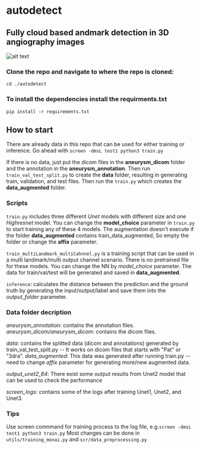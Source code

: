 # autodetect

## Fully cloud based andmark detection in 3D angiography images
![alt text](https://github.com/samadamini/3D-landmark-detection/Pipeline.png?raw=true)

### Clone the repo and navigate to where the repo is cloned:
`cd ./autodetect`

### To install the dependencies install the requirments.txt
`pip install -r requirements.txt`

## How to start
There are already data in this repo that can be used for either training or inference. Go ahead with `screen -dmsL test1 python3 train.py`

If there is no data, just put the dicom files in the **aneurysm_dicom** folder and the annotation in the  **aneurysm_annotation**. Then run `train_val_test_split.py` to create the **data** folder, resulting in generating train, validation, and test files. Then run the `train.py` which creates the **data_augmented** folder.

### Scripts
`train.py` includes three different *Unet* models with different size and one *Highresnet* model. You can change the **model_choice** parameter in `train.py` to start training any of these 4 models. The augmentation doesn't execute if the folder **data_augmented** contains train_data_augmented, So empty the folder or change the **affix** parameter.

`train_multiLandmark_multiCahnnel.py` is a training script that can be used in a multi landmark/multi output channel scenario. There is no pretrained file for these models. You can change the NN by *model_choice* parameter. The data for train/val/test will be generated and saved in **data_augmented**. 

`inference`: calculates the distance between the prediction and the ground truth by generating the input/output/label and save them into the *output_folder* parameter. 

### Data folder decription
*aneurysm_annotation*: contains the annotation files.
*aneurysm_dicom/aneurysm_dicom*: contains the dicom files.

*data*: contains the splitted data (dicom and annotations) generated by train_val_test_split.py -- It works on dicom files that starts with "Pat" or "3dra".
*data_augmented*: This data was generated after running train.py -- need to change *affix* parameter for generating more/new augmented data. 

*output_unet2_64*: There exist some output results from Unet2 model that can be used to check the performance

*screen_logs*: contains some of the logs after training Unet1, Unet2, and Unet3.

### Tips
Use screen comnmand for training process to the log file, e.g.`screen -dmsL test1 python3 train.py`
Most changes can be done in `utils/training_monai.py` and `scr/data_preprocessing.py`


